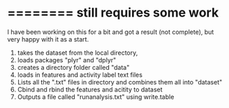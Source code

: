 ========
still requires some work
========

I have been working on this for a bit and got a result (not complete), but very happy with it as a start.

1. takes the dataset from the local directory,
2. loads packages "plyr" and "dplyr"
3. creates a directory folder called "data"
4. loads in features and activity label text files
5. Lists all the ".txt" files in directory and combines them all into "dataset"
6. Cbind and rbind the features and acitity to dataset 
7. Outputs a file called "runanalysis.txt" using write.table
